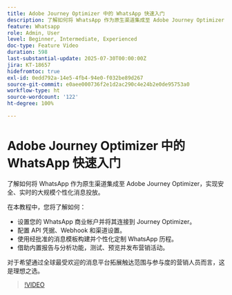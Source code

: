 ```yaml
---
title: Adobe Journey Optimizer 中的 WhatsApp 快速入门
description: 了解如何将 WhatsApp 作为原生渠道集成至 Adobe Journey Optimizer，实现安全、实时的大规模个性化消息投放。
feature: Whatsapp
role: Admin, User
level: Beginner, Intermediate, Experienced
doc-type: Feature Video
duration: 598
last-substantial-update: 2025-07-30T00:00:00Z
jira: KT-18657
hidefromtoc: true
exl-id: 0edd792a-14e5-4fb4-94e0-f032be89d267
source-git-commit: e0aee000736f2e1d2ac290c4e24b2e0de95753a0
workflow-type: ht
source-wordcount: '122'
ht-degree: 100%

---
```


# Adobe Journey Optimizer 中的 WhatsApp 快速入门

了解如何将 WhatsApp 作为原生渠道集成至 Adobe Journey Optimizer，实现安全、实时的大规模个性化消息投放。

在本教程中，您将了解如何：

* 设置您的 WhatsApp 商业帐户并将其连接到 Journey Optimizer。
* 配置 API 凭据、Webhook 和渠道设置。
* 使用经批准的消息模板构建并个性化定制 WhatsApp 历程。
* 借助内置报告与分析功能，测试、预览并发布营销活动。

对于希望通过全球最受欢迎的消息平台拓展触达范围与参与度的营销人员而言，这是理想之选。

>[!VIDEO](https://video.tv.adobe.com/v/3470244/?learn=on&enablevpops)
